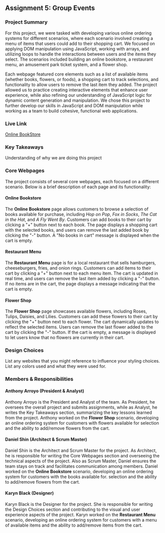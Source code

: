 ## Assignment 5: Group Events

### Project Summary

For this project, we were tasked with developing various online ordering systems for different scenarios, where each scenario involved creating a menu of items that users could add to their shopping cart. We focused on applying DOM manipulation using JavaScript, working with arrays, and utilizing loops to handle the interactions between users and the items they select. The scenarios included building an online bookstore, a restaurant menu, an amusement park ticket system, and a flower shop.

Each webpage featured core elements such as a list of available items (whether books, flowers, or foods), a shopping cart to track selections, and functionality to allow users to remove the last item they added. The project allowed us to practice creating interactive elements that enhance user experience, while also refining our understanding of JavaScript logic for dynamic content generation and manipulation. We chose this project to further develop our skills in JavaScript and DOM manipulation while working as a team to build cohesive, functional web applications.

### Live Link

[Online BookStore](https://wowowo1791.github.io/group/homework-5/onlinebookstore.html)

### Key Takeaways

Understanding of why we are doing this project

### Core Webpages

The project consists of several core webpages, each focused on a different scenario. Below is a brief description of each page and its functionality:

#### Online Bookstore
The **Online Bookstore** page allows customers to browse a selection of books available for purchase, including *Hop on Pop*, *Fox in Socks*, *The Cat in the Hat*, and *A Fly Went By*. Customers can add books to their cart by clicking a "+" button next to each book. The page displays a shopping cart with the selected books, and users can remove the last added book by clicking the "-" button. A "No books in cart" message is displayed when the cart is empty.

#### Restaurant Menu
The **Restaurant Menu** page is for a local restaurant that sells hamburgers, cheeseburgers, fries, and onion rings. Customers can add items to their cart by clicking a "+" button next to each menu item. The cart is updated in real time, and users can remove the last item added by clicking a "-" button. If no items are in the cart, the page displays a message indicating that the cart is empty.

#### Flower Shop
The **Flower Shop** page showcases available flowers, including Roses, Tulips, Daisies, and Lilies. Customers can add these flowers to their cart by clicking the "+" button next to each flower. The cart dynamically updates to reflect the selected items. Users can remove the last flower added to the cart by clicking the "-" button. If the cart is empty, a message is displayed to let users know that no flowers are currently in their cart.

### Design Choices 

List any websites that you might reference to influence your styling choices. List any colors used and what they were used for.

### Members & Responsibilities

#### Anthony Arroyo (President & Analyst)
Anthony Arroyo is the President and Analyst of the team. As President, he oversees the overall project and submits assignments, while as Analyst, he writes the Key Takeaways section, summarizing the key lessons learned from the project. Anthony worked on the **Flower Shop** scenario, developing an online ordering system for customers with flowers available for selection and the ability to add/remove flowers from the cart.

#### Daniel Shin (Architect & Scrum Master)
Daniel Shin is the Architect and Scrum Master for the project. As Architect, he is responsible for writing the Core Webpages section and overseeing the technical aspects of the project. Also as Scrum Master, Daniel ensures the team stays on track and facilitates communication among members. Daniel worked on the **Online Bookstore** scenario, developing an online ordering system for customers with the books available for. selection and the ability to add/remove flowers from the cart.

#### Karyn Black (Designer)
Karyn Black is the Designer for the project. She is responsible for writing the Design Choices section and contributing to the visual and user experience aspects of the project. Karyn worked on the **Restaurant Menu** scenario, developing an online ordering system for customers with a menu of available items and the ability to add/remove items from the cart.

